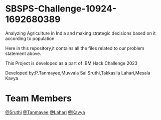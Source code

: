 # SBSPS-Challenge-10924-1692680389
  <p>Analyzing Agriculture in India and making strategic decisions based on it according to population</p>
 <p>Here in this repository,it contains all the files related to our problem statement above.</p>
<p> This Project is developed as a part of IBM Hack Challenge 2023</p>
 <p>Developed by:P.Tanmayee,Muvvala Sai Sruthi,Takkasila Lahari,Mesala Kavya</p>


# Team Members
<a href="https://www.linkedin.com/in/muvvala-sai-sruthi-789aa224a/">@Sruthi</a>
<a href="https://www.linkedin.com/in/tanmayee-paduchuru-115330244/">@Tanmayee</a>
<a href="https://www.linkedin.com/in/lahari-takkasila-813718238">@Lahari</a>
<a href="https://www.linkedin.com/in/meesala-kavya-sree-aa2307285/">@Kavya</a>
